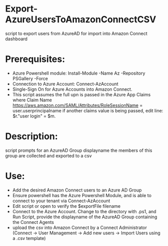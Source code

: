 # Export-AzureUsersToAmazonConnectCSV
script to export users from AzureAD for import into Amazon Connect dashboard

# Prerequisites:
- Azure Powershell module: Install-Module -Name Az -Repository PSGallery -Force
- Connection to Azure Account: Connect-AzAccount
- Single-Sign On for Azure Accounts into Amazon Connect. 
- This script assumes the full upn is passed in the Azure App Claims
  where Claim Name https://aws.amazon.com/SAML/Attributes/RoleSessionName = user.userprincipalname
  if another claims value is being passed, edit line: $r."user login" = $m.<desiredValue>

# Description: 
 script prompts for an AzureAD Group displayname
 the members of this group are collected and exported to a csv

# Use:
- Add the desired Amazon Connect users to an Azure AD Group
- Ensure powershell has the Azure Powershell Module, and is able to connect to your tenant via Connect-AzAccount
- Edit script or open to verify the $exportFile filename
- Connect to the Azure Account. Change to the directory with .ps1, and Run Script, provide the displayname of the AzureAD Group containing the Connect Agents 
- upload the csv into Amazon Connect by a Connect Administrator
  (Connect -> User Management -> Add new users -> Import Users using a .csv template)
